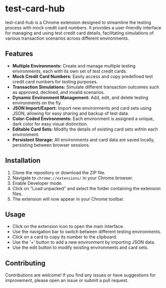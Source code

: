 # test-card-hub

test-card-hub is a Chrome extension designed to streamline the testing process with mock credit card numbers. It provides a user-friendly interface for managing and using test credit card details, facilitating simulations of various transaction scenarios across different environments.

## Features

* **Multiple Environments:** Create and manage multiple testing environments, each with its own set of test credit cards.
* **Mock Credit Card Numbers:** Easily access and copy predefined test credit card numbers for testing purposes.
* **Transaction Simulations:** Simulate different transaction outcomes such as approved, declined, and invalid scenarios.
* **Dynamic Environment Management:** Add, edit, and delete testing environments on the fly.
* **JSON Import/Export:** Import new environments and card sets using JSON, allowing for easy sharing and backup of test data.
* **Color-Coded Environments:** Each environment is assigned a unique, dark color for easy visual distinction.
* **Editable Card Sets:** Modify the details of existing card sets within each environment.
* **Persistent Storage:** All environments and card data are saved locally, persisting between browser sessions.

## Installation

1. Clone the repository or download the ZIP file.
2. Navigate to `chrome://extensions/` in your Chrome browser.
3. Enable Developer mode.
4. Click on "Load unpacked" and select the folder containing the extension files.
5. The extension will now appear in your Chrome toolbar.

## Usage

* Click on the extension icon to open the main interface.
* Use the navigation bar to switch between different testing environments.
* Click on a card to copy its number to the clipboard.
* Use the '+' button to add a new environment by importing JSON data.
* Use the edit button to modify existing environments and card sets.

## Contributing

Contributions are welcome! If you find any issues or have suggestions for improvement, please open an issue or submit a pull request.
